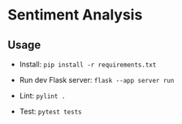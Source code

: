 # Sentiment Analysis

## Usage

- Install: `pip install -r requirements.txt`

- Run dev Flask server: `flask --app server run`

- Lint: `pylint .`

- Test: `pytest tests`
